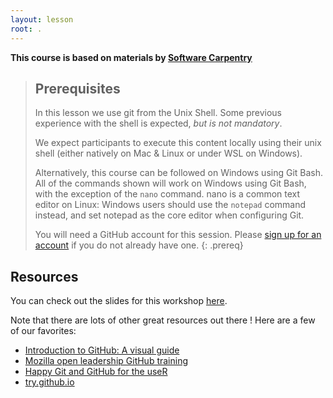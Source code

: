 ```yaml
---
layout: lesson
root: .
---
```

**This course is based on materials by [Software Carpentry](http://www.software-carpentry.org)**

> ## Prerequisites
> In this lesson we use git from the Unix Shell.
> Some previous experience with the shell is expected,
> *but is not mandatory*.
>
> We expect participants to execute this content locally using their
> unix shell (either natively on Mac & Linux or under WSL on Windows).
>
> Alternatively, this course can be followed on Windows using
> Git Bash.
> All of the commands shown will work on Windows using Git Bash,
> with the exception of the `nano` command.
> nano is a common text editor on Linux:
> Windows users should use the `notepad` command instead, and set
> notepad as the core editor when configuring Git.
>
> You will need a GitHub account for this session.
> Please [sign up for an account](https://github.com/)
> if you do not already have one.
{: .prereq}

## Resources

You can check out the slides for this workshop [here](https://docs.google.com/presentation/d/1oT3uobSviDH_VleTsp74paF6bJL1reZyGban35yB6EI/edit?usp=sharing).

Note that there are lots of other great resources out there !
Here are a few of our favorites:

* [Introduction to GitHub: A visual guide](https://zenodo.org/record/3369466)
* [Mozilla open leadership GitHub training](https://mozilla.github.io/open-leadership-training-series/articles/get-your-project-online/introducing-github-for-collaborative-work-and-version-control/)
* [Happy Git and GitHub for the useR](https://happygitwithr.com/)
* [try.github.io](https://try.github.io/)
